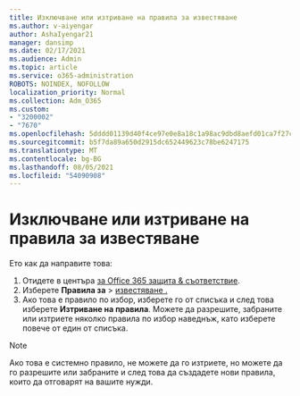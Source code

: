 ```yaml
---
title: Изключване или изтриване на правила за известяване
ms.author: v-aiyengar
author: AshaIyengar21
manager: dansimp
ms.date: 02/17/2021
ms.audience: Admin
ms.topic: article
ms.service: o365-administration
ROBOTS: NOINDEX, NOFOLLOW
localization_priority: Normal
ms.collection: Adm_O365
ms.custom:
- "3200002"
- "7670"
ms.openlocfilehash: 5dddd01139d40f4ce97e0e8a18c1a98ac9dbd8aefd01ca7f27c9b30eb532701a
ms.sourcegitcommit: b5f7da89a650d2915dc652449623c78be6247175
ms.translationtype: MT
ms.contentlocale: bg-BG
ms.lasthandoff: 08/05/2021
ms.locfileid: "54090908"
---
```

# <a name="turn-off-or-delete-alert-policies"></a>Изключване или изтриване на правила за известяване

Ето как да направите това:

1. Отидете в центъра [за Office 365 защита & съответствие](https://go.microsoft.com/fwlink/p/?linkid=2077143).
1. Изберете **Правила за**  >  [известяване .](https://go.microsoft.com/fwlink/?linkid=2103208)
1. Ако това е правило по избор, изберете го от списъка и след това изберете **Изтриване на правила**. Можете да разрешите, забраните или изтриете няколко правила по избор наведнъж, като изберете повече от един от списъка.

> [!NOTE]
> Ако това е системно правило, не можете да го изтриете, но можете да го разрешите или забраните и след това да създадете нови правила, които да отговарят на вашите нужди.
